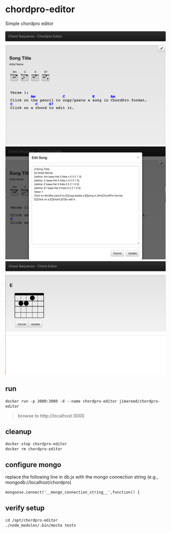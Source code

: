 # chordpro-editor
Simple chordpro editor

![Basic Chordpro Editor](images/screenshot-main.png)
![Edit Chordpro](images/screenshot-edit-chordpro.png)
![Edit Chords](images/screenshot-edit-chord.png)

## run
```
docker run -p 3000:3000 -d --name chordpro-editor jimareed/chordpro-editor
```
> browse to http://localhost:3000

## cleanup
```
docker stop chordpro-editor
docker rm chordpro-editor
```

## configure mongo

replace the following line in db.js with the mongo connection string (e.g., mongodb://localhost/chordpro)
```
mongoose.connect('__mongo_connection_string__',function() {
  ```

## verify setup

```
cd /opt/chordpro-editor
./node_modules/.bin/mocha tests
```

